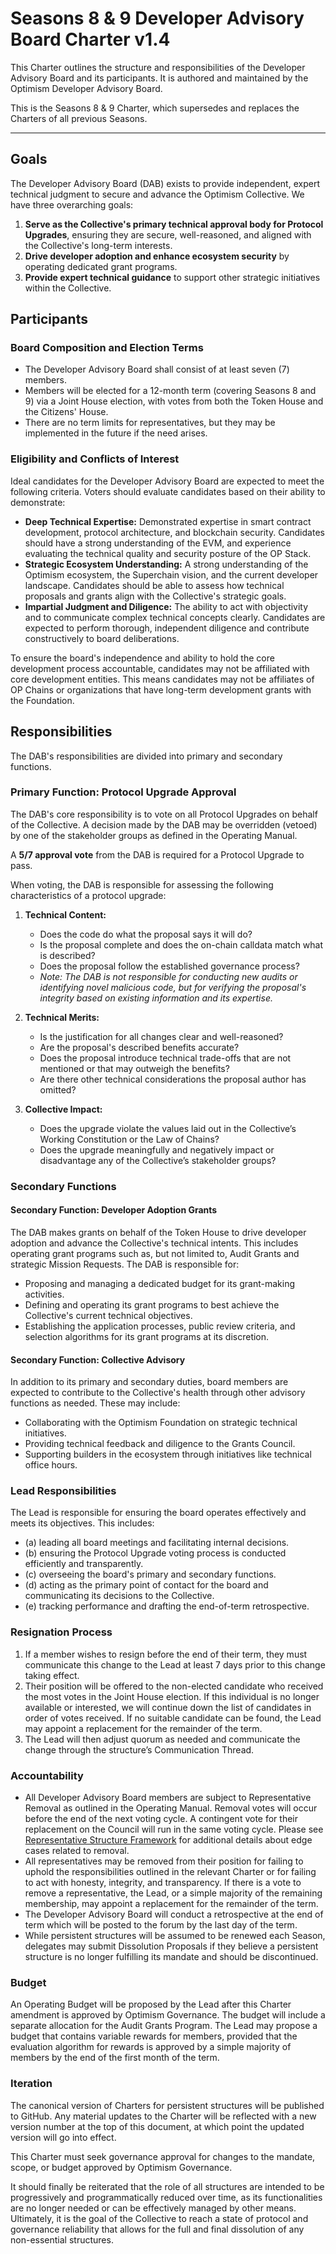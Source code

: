 # Seasons 8 & 9 Developer Advisory Board Charter v1.4

This Charter outlines the structure and responsibilities of the Developer Advisory Board and its participants. It is authored and maintained by the Optimism Developer Advisory Board.

This is the Seasons 8 & 9 Charter, which supersedes and replaces the Charters of all previous Seasons.

---

## Goals

The Developer Advisory Board (DAB) exists to provide independent, expert technical judgment to secure and advance the Optimism Collective. We have three overarching goals:

1.  **Serve as the Collective's primary technical approval body for Protocol Upgrades**, ensuring they are secure, well-reasoned, and aligned with the Collective's long-term interests.
2.  **Drive developer adoption and enhance ecosystem security** by operating dedicated grant programs.
3.  **Provide expert technical guidance** to support other strategic initiatives within the Collective.

## Participants

### Board Composition and Election Terms

- The Developer Advisory Board shall consist of at least seven (7) members.
- Members will be elected for a 12-month term (covering Seasons 8 and 9) via a Joint House election, with votes from both the Token House and the Citizens' House.
- There are no term limits for representatives, but they may be implemented in the future if the need arises.

### Eligibility and Conflicts of Interest

Ideal candidates for the Developer Advisory Board are expected to meet the following criteria. Voters should evaluate candidates based on their ability to demonstrate:

- **Deep Technical Expertise:** Demonstrated expertise in smart contract development, protocol architecture, and blockchain security. Candidates should have a strong understanding of the EVM, and experience evaluating the technical quality and security posture of the OP Stack.
- **Strategic Ecosystem Understanding:** A strong understanding of the Optimism ecosystem, the Superchain vision, and the current developer landscape. Candidates should be able to assess how technical proposals and grants align with the Collective's strategic goals.
- **Impartial Judgment and Diligence:** The ability to act with objectivity and to communicate complex technical concepts clearly. Candidates are expected to perform thorough, independent diligence and contribute constructively to board deliberations.

To ensure the board's independence and ability to hold the core development process accountable, candidates may not be affiliated with core development entities. This means candidates may not be affiliates of OP Chains or organizations that have long-term development grants with the Foundation.

## Responsibilities

The DAB's responsibilities are divided into primary and secondary functions.

### Primary Function: Protocol Upgrade Approval

The DAB's core responsibility is to vote on all Protocol Upgrades on behalf of the Collective. A decision made by the DAB may be overridden (vetoed) by one of the stakeholder groups as defined in the Operating Manual.

A **5/7 approval vote** from the DAB is required for a Protocol Upgrade to pass.

When voting, the DAB is responsible for assessing the following characteristics of a protocol upgrade:

1.  **Technical Content:**

    - Does the code do what the proposal says it will do?
    - Is the proposal complete and does the on-chain calldata match what is described?
    - Does the proposal follow the established governance process?
    - _Note: The DAB is not responsible for conducting new audits or identifying novel malicious code, but for verifying the proposal's integrity based on existing information and its expertise._

2.  **Technical Merits:**

    - Is the justification for all changes clear and well-reasoned?
    - Are the proposal's described benefits accurate?
    - Does the proposal introduce technical trade-offs that are not mentioned or that may outweigh the benefits?
    - Are there other technical considerations the proposal author has omitted?

3.  **Collective Impact:**
    - Does the upgrade violate the values laid out in the Collective’s Working Constitution or the Law of Chains?
    - Does the upgrade meaningfully and negatively impact or disadvantage any of the Collective’s stakeholder groups?

### Secondary Functions

#### Secondary Function: Developer Adoption Grants

The DAB makes grants on behalf of the Token House to drive developer adoption and advance the Collective's technical intents. This includes operating grant programs such as, but not limited to, Audit Grants and strategic Mission Requests. The DAB is responsible for:

- Proposing and managing a dedicated budget for its grant-making activities.
- Defining and operating its grant programs to best achieve the Collective's current technical objectives.
- Establishing the application processes, public review criteria, and selection algorithms for its grant programs at its discretion.

#### Secondary Function: Collective Advisory

In addition to its primary and secondary duties, board members are expected to contribute to the Collective's health through other advisory functions as needed. These may include:

- Collaborating with the Optimism Foundation on strategic technical initiatives.
- Providing technical feedback and diligence to the Grants Council.
- Supporting builders in the ecosystem through initiatives like technical office hours.

### Lead Responsibilities

The Lead is responsible for ensuring the board operates effectively and meets its objectives. This includes:

- (a) leading all board meetings and facilitating internal decisions.
- (b) ensuring the Protocol Upgrade voting process is conducted efficiently and transparently.
- (c) overseeing the board's primary and secondary functions.
- (d) acting as the primary point of contact for the board and communicating its decisions to the Collective.
- (e) tracking performance and drafting the end-of-term retrospective.

### Resignation Process

1. If a member wishes to resign before the end of their term, they must communicate this change to the Lead at least 7 days prior to this change taking effect.
2. Their position will be offered to the non-elected candidate who received the most votes in the Joint House election. If this individual is no longer available or interested, we will continue down the list of candidates in order of votes received. If no suitable candidate can be found, the Lead may appoint a replacement for the remainder of the term.
3. The Lead will then adjust quorum as needed and communicate the change through the structure’s Communication Thread.

### Accountability

- All Developer Advisory Board members are subject to Representative Removal as outlined in the Operating Manual. Removal votes will occur before the end of the next voting cycle. A contingent vote for their replacement on the Council will run in the same voting cycle. Please see [Representative Structure Framework](https://gov.optimism.io/t/collective-representative-structure-framework/5884) for additional details about edge cases related to removal.
- All representatives may be removed from their position for failing to uphold the responsibilities outlined in the relevant Charter or for failing to act with honesty, integrity, and transparency. If there is a vote to remove a representative, the Lead, or a simple majority of the remaining membership, may appoint a replacement for the remainder of the term.
- The Developer Advisory Board will conduct a retrospective at the end of term which will be posted to the forum by the last day of the term.
- While persistent structures will be assumed to be renewed each Season, delegates may submit Dissolution Proposals if they believe a persistent structure is no longer fulfilling its mandate and should be discontinued.

### Budget

An Operating Budget will be proposed by the Lead after this Charter amendment is approved by Optimism Governance. The budget will include a separate allocation for the Audit Grants Program. The Lead may propose a budget that contains variable rewards for members, provided that the evaluation algorithm for rewards is approved by a simple majority of members by the end of the first month of the term.

### Iteration

The canonical version of Charters for persistent structures will be published to GitHub. Any material updates to the Charter will be reflected with a new version number at the top of this document, at which point the updated version will go into effect.

This Charter must seek governance approval for changes to the mandate, scope, or budget approved by Optimism Governance.

It should finally be reiterated that the role of all structures are intended to be progressively and programmatically reduced over time, as its functionalities are no longer needed or can be effectively managed by other means. Ultimately, it is the goal of the Collective to reach a state of protocol and governance reliability that allows for the full and final dissolution of any non-essential structures.
